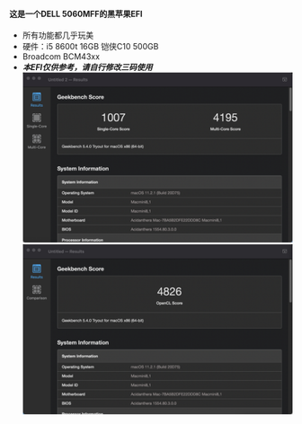 #### 这是一个DELL 5060MFF的黑苹果EFI
 - 所有功能都几乎玩美
 - 硬件：i5 8600t 16GB 铠侠C10 500GB  
 - Broadcom BCM43xx
 - ***本EFI仅供参考，请自行修改三码使用***
 ![img1](./img/cpu.png)
 ![img2](./img/gpu.png)
